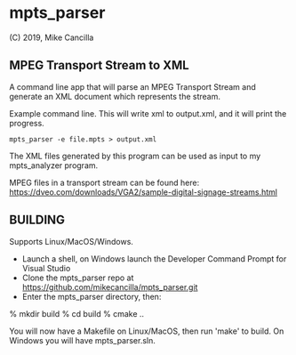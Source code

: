 # mpts_parser

(C) 2019, Mike Cancilla


MPEG Transport Stream to XML
----------------------------

A command line app that will parse an MPEG Transport Stream and generate an XML document which represents the stream.

Example command line.  This will write xml to output.xml, and it will print the progress.

    mpts_parser -e file.mpts > output.xml

The XML files generated by this program can be used as input to my mpts_analyzer program.

MPEG files in a transport stream can be found here: https://dveo.com/downloads/VGA2/sample-digital-signage-streams.html


BUILDING
--------

Supports Linux/MacOS/Windows.

- Launch a shell, on Windows launch the Developer Command Prompt for Visual Studio
- Clone the mpts_parser repo at https://github.com/mikecancilla/mpts_parser.git
- Enter the mpts_parser directory, then:

% mkdir build
% cd build
% cmake ..

You will now have a Makefile on Linux/MacOS, then run 'make' to build. On Windows you will have mpts_parser.sln.

